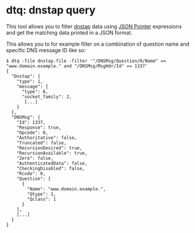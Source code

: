 # dtq: dnstap query

This tool allows you to filter [dnstap](https://dnstap.info) data using [JSON
Pointer](https://datatracker.ietf.org/doc/html/rfc6901) expressions and get the
matching data printed in a JSON format.

This allows you to for example filter on a combination of question name and
specific DNS message ID like so:
```
$ dtq -file dnstap.file -filter '"/DNSMsg/Question/0/Name" == "www.domain.example." and "/DNSMsg/MsgHdr/Id" == 1337'
{
  "Dnstap": {
    "type": 1,
    "message": {
      "type": 6,
      "socket_family": 2,
       [...]
    }
  },
  "DNSMsg": {
    "Id": 1337,
    "Response": true,
    "Opcode": 0,
    "Authoritative": false,
    "Truncated": false,
    "RecursionDesired": true,
    "RecursionAvailable": true,
    "Zero": false,
    "AuthenticatedData": false,
    "CheckingDisabled": false,
    "Rcode": 0,
    "Question": [
      {
        "Name": "www.domain.example.",
        "Qtype": 1,
        "Qclass": 1
      }
    ],
    [...]
  }
}
```
